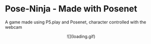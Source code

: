 # Pose-Ninja - Made with Posenet
A game made using P5.play and Posenet, character controlled with the webcam

<p align="center">
  ![](loading.gif)
</p>
